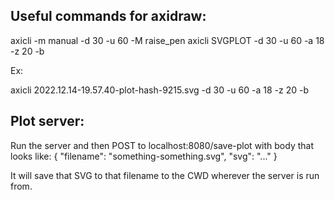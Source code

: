 ## Useful commands for axidraw:

axicli -m manual -d 30 -u 60 -M raise_pen
axicli SVGPLOT -d 30 -u 60 -a 18 -z 20 -b

Ex:

axicli 2022.12.14-19.57.40-plot-hash-9215.svg -d 30 -u 60 -a 18 -z 20 -b

## Plot server:

Run the server and then POST to localhost:8080/save-plot with body that looks like:
{
  "filename": "something-something.svg",
  "svg": "..."
}

It will save that SVG to that filename to the CWD wherever the server is run from.

